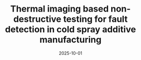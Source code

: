 ---
title: "Thermal imaging based non-destructive testing for fault detection in cold spray additive manufacturing"
collection: publications
category: manuscripts
permalink: /publication/2025-10-01-thermal-imaging-based-non-destructive-testing-for-fault-detection-in-cold-spray-additive-manufacturing
excerpt: ''
date: 2025-10-01
venue: 'Journal of Manufacturing Processes'
citation: 'Rohit Bokade, Sinan Müftü, Ozan Çağatay Özdemir, Xiaoning Jin. (2025). &quot;Thermal imaging based non-destructive testing for fault detection in cold spray additive manufacturing.&quot; <i>Journal of Manufacturing Processes</i>'
image: /images/cs_anomaly_detection.jpg
---